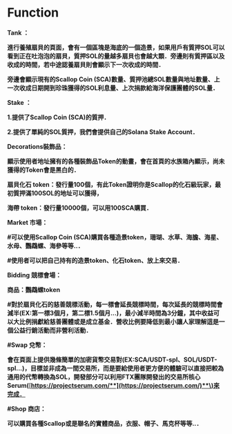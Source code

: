 # Function

**Tank ：**  


**進行養殖扇貝的頁面，會有一個區塊是海底的一個造景，如果用戶有質押SOL可以看到正在吐泡泡的扇貝，質押SOL的量越多扇貝也會越大顆．旁邊則有質押區以及收成的時間，若中途認養扇貝則會顯示下一次收成的時間．**

**旁邊會顯示現有的Scallop Coin \(SCA\)數量、質押池總SOL數量與地址數量、上一次收成日期開到珍珠獲得的SOL利息量、上次捐款給海洋保護團體的SOL量．**  


**Stake ：**  


**1.提供了Scallop Coin \(SCA\)的質押．**

**2.提供了單純的SOL質押，我們會提供自己的Solana Stake Account．**  


**Decorations裝飾品：**  


**顯示使用者地址擁有的各種裝飾品Token的動畫，會在首頁的水族箱內顯示，尚未獲得的Token會是黑白的．**  


**扇貝化石 token：發行量100個，有此Token證明你是Scallop的化石級玩家，最初質押滿100SOL的地址可以獲得，**  


**海帶 token：發行量10000個，可以用100SCA購買．**  


**Market 市場：**  


**\#可以使用Scallop Coin \(SCA\)購買各種造景token，珊瑚、水草、海膽、海星、水母、鸚鵡螺、海參等等..．**

**\#使用者可以把自己持有的造景token、化石token、放上來交易．**  


**Bidding 競標會場：**  


**商品：鸚鵡螺token**  


**\#對於扇貝化石的慈善競標活動，每一標會延長競標時間，每次延長的競標時間會減半\(EX:第一標3個月，第二標1.5個月...\)，最小減半時間為3分鐘，其中收益可以大比例捐獻給慈善團體或是成立基金．營收比例要降低到最小讓人家理解這是一個公益行銷活動而非營利活動．**  


**\#Swap 兌幣：**  


**會在頁面上提供幾條簡單的加密貨幣交易對\(EX:SCA/USDT-spl、SOL/USDT-spl...\)，目標並非成為一間交易所，而是要給使用者更方便的體驗可以直接把較為通用的代幣轉換為SOL，開發部分可以利用FTX團隊開發出的交易所核心Serum\(**[**https://projectserum.com/**](https://projectserum.com/)**\)來完成．**  


**\#Shop 商店：**  


**可以購買各種Scallop或是聯名的實體商品，衣服、帽子、馬克杯等等..．**  


